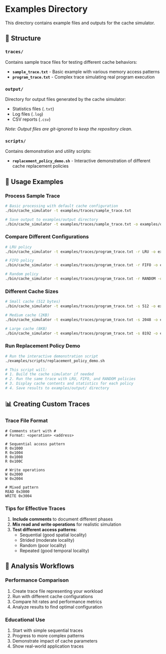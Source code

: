 # Examples Directory

This directory contains example files and outputs for the cache simulator.

## 📁 Structure

### `traces/`
Contains sample trace files for testing different cache behaviors:

- **`sample_trace.txt`** - Basic example with various memory access patterns
- **`program_trace.txt`** - Complex trace simulating real program execution

### `output/`
Directory for output files generated by the cache simulator:
- Statistics files (`.txt`)
- Log files (`.log`) 
- CSV reports (`.csv`)

*Note: Output files are git-ignored to keep the repository clean.*

### `scripts/`
Contains demonstration and utility scripts:
- **`replacement_policy_demo.sh`** - Interactive demonstration of different cache replacement policies

## 🚀 Usage Examples

### Process Sample Trace
```bash
# Basic processing with default cache configuration
./bin/cache_simulator -t examples/traces/sample_trace.txt

# Save output to examples/output directory
./bin/cache_simulator -t examples/traces/sample_trace.txt -o examples/output/sample_results.txt
```

### Compare Different Configurations
```bash
# LRU policy
./bin/cache_simulator -t examples/traces/program_trace.txt -r LRU -o examples/output/lru_results.txt -q

# FIFO policy
./bin/cache_simulator -t examples/traces/program_trace.txt -r FIFO -o examples/output/fifo_results.txt -q

# Random policy
./bin/cache_simulator -t examples/traces/program_trace.txt -r RANDOM -o examples/output/random_results.txt -q
```

### Different Cache Sizes
```bash
# Small cache (512 bytes)
./bin/cache_simulator -t examples/traces/program_trace.txt -s 512 -o examples/output/small_cache.txt -q

# Medium cache (2KB)
./bin/cache_simulator -t examples/traces/program_trace.txt -s 2048 -o examples/output/medium_cache.txt -q

# Large cache (8KB)
./bin/cache_simulator -t examples/traces/program_trace.txt -s 8192 -o examples/output/large_cache.txt -q
```

### Run Replacement Policy Demo
```bash
# Run the interactive demonstration script
./examples/scripts/replacement_policy_demo.sh

# This script will:
# 1. Build the cache simulator if needed
# 2. Run the same trace with LRU, FIFO, and RANDOM policies
# 3. Display cache contents and statistics for each policy
# 4. Save results to examples/output/ directory
```

## 📊 Creating Custom Traces

### Trace File Format
```
# Comments start with #
# Format: <operation> <address>

# Sequential access pattern
R 0x1000
R 0x1004
R 0x1008
R 0x100C

# Write operations
W 0x2000
W 0x2004

# Mixed pattern
READ 0x3000
WRITE 0x3004
```

### Tips for Effective Traces
1. **Include comments** to document different phases
2. **Mix read and write operations** for realistic simulation
3. **Test different access patterns**:
   - Sequential (good spatial locality)
   - Strided (moderate locality)
   - Random (poor locality)
   - Repeated (good temporal locality)

## 🎯 Analysis Workflows

### Performance Comparison
1. Create trace file representing your workload
2. Run with different cache configurations
3. Compare hit rates and performance metrics
4. Analyze results to find optimal configuration

### Educational Use
1. Start with simple sequential traces
2. Progress to more complex patterns
3. Demonstrate impact of cache parameters
4. Show real-world application traces
